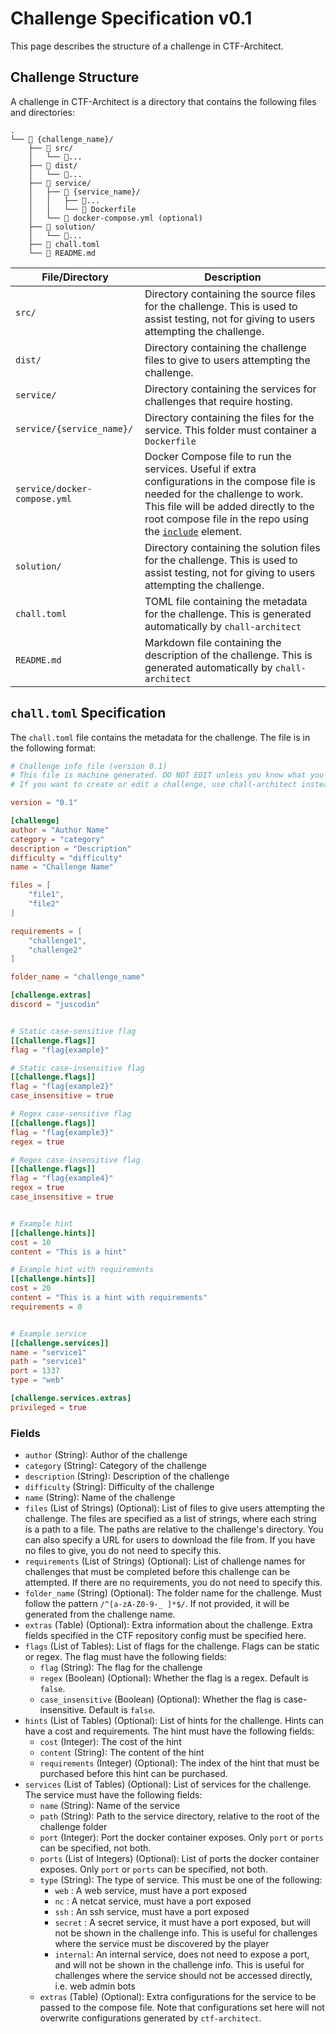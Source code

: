 # Challenge Specification v0.1
This page describes the structure of a challenge in CTF-Architect.

## Challenge Structure
A challenge in CTF-Architect is a directory that contains the following files and directories:

```
.
└── 📁 {challenge_name}/
    ├── 📁 src/
    │   └── 📄...
    ├── 📁 dist/
    │   └── 📄...
    ├── 📁 service/
    │   ├── 📁 {service_name}/
    │   │   ├── 📄...
    │   │   └── 🐋 Dockerfile
    │   └── 🐋 docker-compose.yml (optional)
    ├── 📁 solution/
    │   └── 📄...
    ├── 📄 chall.toml
    └── 📄 README.md
```

| File/Directory | Description |
| -------------- | ----------- |
| `src/` | Directory containing the source files for the challenge. This is used to assist testing, not for giving to users attempting the challenge. |
| `dist/` | Directory containing the challenge files to give to users attempting the challenge. |
| `service/` | Directory containing the services for challenges that require hosting. |
| `service/{service_name}/` | Directory containing the files for the service. This folder must container a `Dockerfile` |
| `service/docker-compose.yml` | Docker Compose file to run the services. Useful if extra configurations in the compose file is needed for the challenge to work. This file will be added directly to the root compose file in the repo using the [`include`](https://docs.docker.com/compose/multiple-compose-files/include/) element. |
| `solution/` | Directory containing the solution files for the challenge. This is used to assist testing, not for giving to users attempting the challenge. |
| `chall.toml` | TOML file containing the metadata for the challenge. This is generated automatically by `chall-architect` |
| `README.md` | Markdown file containing the description of the challenge. This is generated automatically by `chall-architect` |

## `chall.toml` Specification
The `chall.toml` file contains the metadata for the challenge. The file is in the following format:

```toml
# Challenge info file (version 0.1)
# This file is machine generated. DO NOT EDIT unless you know what you are doing.
# If you want to create or edit a challenge, use chall-architect instead.

version = "0.1"

[challenge]
author = "Author Name"
category = "category"
description = "Description"
difficulty = "difficulty"
name = "Challenge Name"

files = [
    "file1",
    "file2"
]

requirements = [
    "challenge1",
    "challenge2"
]

folder_name = "challenge_name"

[challenge.extras]
discord = "juscodin"


# Static case-sensitive flag
[[challenge.flags]]
flag = "flag{example}"

# Static case-insensitive flag
[[challenge.flags]]
flag = "flag{example2}"
case_insensitive = true

# Regex case-sensitive flag
[[challenge.flags]]
flag = "flag{example3}"
regex = true

# Regex case-insensitive flag
[[challenge.flags]]
flag = "flag{example4}"
regex = true
case_insensitive = true


# Example hint
[[challenge.hints]]
cost = 10
content = "This is a hint"

# Example hint with requirements
[[challenge.hints]]
cost = 20
content = "This is a hint with requirements"
requirements = 0


# Example service
[[challenge.services]]
name = "service1"
path = "service1"
port = 1337
type = "web"

[challenge.services.extras]
privileged = true

```

### Fields
- `author` (String): Author of the challenge
- `category` (String): Category of the challenge
- `description` (String): Description of the challenge
- `difficulty` (String): Difficulty of the challenge
- `name` (String): Name of the challenge
- `files` (List of Strings) (Optional): List of files to give users attempting the challenge. The files are specified as a list of strings, where each string is a path to a file. The paths are relative to the challenge's directory. You can also specify a URL for users to download the file from. If you have no files to give, you do not need to specify this.
- `requirements` (List of Strings) (Optional): List of challenge names for challenges that must be completed before this challenge can be attempted. If there are no requirements, you do not need to specify this.
- `folder_name` (String) (Optional): The folder name for the challenge. Must follow the pattern `/^[a-zA-Z0-9-_ ]*$/`. If not provided, it will be generated from the challenge name.
- `extras` (Table) (Optional): Extra information about the challenge. Extra fields specified in the CTF repository config must be specified here.
- `flags` (List of Tables): List of flags for the challenge. Flags can be static or regex. The flag must have the following fields:
    - `flag` (String): The flag for the challenge
    - `regex` (Boolean) (Optional): Whether the flag is a regex. Default is `false`.
    - `case_insensitive` (Boolean) (Optional): Whether the flag is case-insensitive. Default is `false`.
- `hints` (List of Tables) (Optional): List of hints for the challenge. Hints can have a cost and requirements. The hint must have the following fields:
    - `cost` (Integer): The cost of the hint
    - `content` (String): The content of the hint
    - `requirements` (Integer) (Optional): The index of the hint that must be purchased before this hint can be purchased.
- `services` (List of Tables) (Optional): List of services for the challenge. The service must have the following fields:
    - `name` (String): Name of the service
    - `path` (String): Path to the service directory, relative to the root of the challenge folder
    - `port` (Integer): Port the docker container exposes. Only `port` or `ports` can be specified, not both.
    - `ports` (List of Integers) (Optional): List of ports the docker container exposes. Only `port` or `ports` can be specified, not both.
    - `type` (String): The type of service. This must be one of the following:
        - `web`     : A web service, must have a port exposed
        - `nc`      : A netcat service, must have a port exposed
        - `ssh`     : An ssh service, must have a port exposed
        - `secret`  : A secret service, it must have a port exposed, but will not be shown in the challenge info. This is useful for challenges where the service must be discovered by the player
        - `internal`: An internal service, does not need to expose a port, and will not be shown in the challenge info. This is useful for challenges where the service should not be accessed directly, i.e. web admin bots
    - `extras` (Table) (Optional): Extra configurations for the service to be passed to the compose file. Note that configurations set here will not overwrite configurations generated by `ctf-architect`.
